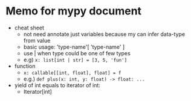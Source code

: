 # Memo for mypy document

- cheat sheet
  - not need annotate just variables because my can infer data-type from value
  - basic usage: 'type-name'[ 'type-name' ]
  - use | when type could be one of few types
   - e.g) ```x: list[int | str] = [3, 5, 'fun']```
- function
  - ```x: callable[[int, float], float] = f```
  - e.g.) ```def plus(x: int, y: float) -> float: ...```
- yield of int equals to iterator of int:
 	- Iterator[int]
